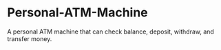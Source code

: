 # Personal-ATM-Machine
A personal ATM machine that can check balance, deposit, withdraw, and transfer money.
